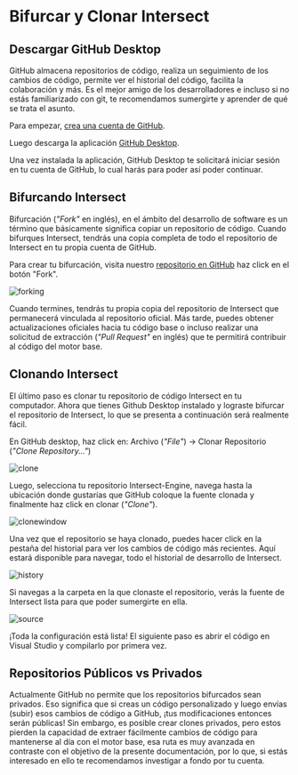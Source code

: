 # Bifurcar y Clonar Intersect

## Descargar GitHub Desktop
GitHub almacena repositorios de código, realiza un seguimiento de los cambios de código, permite ver el historial del código, facilita la colaboración y más. Es el mejor amigo de los desarrolladores e incluso si no estás familiarizado con git, te recomendamos sumergirte y aprender de qué se trata el asunto.

Para empezar, [crea una cuenta de GitHub](https://github.com/join).

Luego descarga la aplicación [GitHub Desktop](https://desktop.github.com/).

Una vez instalada la aplicación, GitHub Desktop te solicitará iniciar sesión en tu cuenta de GitHub, lo cual harás para poder así poder continuar.


## Bifurcando Intersect
Bifurcación (_"Fork"_ en inglés), en el ámbito del desarrollo de software es un término que básicamente significa copiar un repositorio de código. Cuando bifurques Intersect, tendrás una copia completa de todo el repositorio de Intersect en tu propia cuenta de GitHub.

Para crear tu bifurcación, visita nuestro [repositorio en GitHub](https://github.com/AscensionGameDev/Intersect-Engine) haz click en el botón "Fork".

![forking](https://www.ascensiongamedev.com/resources/filehost/209a31015a60ae45664c25e82d17b688.png)

Cuando termines, tendrás tu propia copia del repositorio de Intersect que permanecerá vinculada al repositorio oficial. Más tarde, puedes obtener actualizaciones oficiales hacia tu código base o incluso realizar una solicitud de extracción (_"Pull Request"_ en inglés) que te permitirá contribuir al código del motor base.

## Clonando Intersect
El último paso es clonar tu repositorio de código Intersect en tu computador. Ahora que tienes Github Desktop instalado y lograste bifurcar el repositorio de Intersect, lo que se presenta a continuación será realmente fácil.

En GitHub desktop, haz click en: Archivo (_"File"_) -> Clonar Repositorio (_"Clone Repository..."_)

![clone](https://www.ascensiongamedev.com/resources/filehost/0af5968fd1c76523d47008fad2995e03.png)

Luego, selecciona tu repositorio Intersect-Engine, navega hasta la ubicación donde gustarías que GitHub coloque la fuente clonada y finalmente haz click en clonar (_"Clone"_).

![clonewindow](https://www.ascensiongamedev.com/resources/filehost/995b88e52387640a3737a6ac8038234a.png)

Una vez que el repositorio se haya clonado, puedes hacer click en la pestaña del historial para ver los cambios de código más recientes. Aquí estará disponible para navegar, todo el historial de desarrollo de Intersect.

![history](https://www.ascensiongamedev.com/resources/filehost/7016abaea36e72a6bcf00a6b6a3b9b3e.png)

Si navegas a la carpeta en la que clonaste el repositorio, verás la fuente de Intersect lista para que poder sumergirte en ella.

![source](https://www.ascensiongamedev.com/resources/filehost/34775c4d0e6b0359eb1aa908eb4a228d.png)

¡Toda la configuración está lista! El siguiente paso es abrir el código en Visual Studio y compilarlo por primera vez.

## Repositorios Públicos vs Privados

Actualmente GitHub no permite que los repositorios bifurcados sean privados. Eso significa que si creas un código personalizado y luego envías (subir) esos cambios de código a GitHub, ¡tus modificaciones entonces serán públicas! Sin embargo, es posible crear clones privados, pero estos pierden la capacidad de extraer fácilmente cambios de código para mantenerse al día con el motor base, esa ruta es muy avanzada en contraste con el objetivo de la presente documentación, por lo que, si estás interesado en ello te recomendamos investigar a fondo por tu cuenta.
